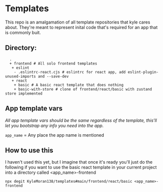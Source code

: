 # Templates

This repo is an amalgamation of all template repositories that kyle cares about. They're meant to represent inital code that's required for an app that is commonly buit. 

## Directory:
```
  .
  + frontend # All solo frontend templates
   + eslint
    - .eslintrc-react.cjs # eslintrc for react app, add eslint-plugin-unused-imports and --save-dev
   + react
    + basic # A basic react template that does nothing
    + basic-with-store # clone of frontend/react/basic with zustand store implemented
```

## App template vars
_All app template vars should be the same regardless of the template, this'll let you bootstrap any info you need into the app._

`app_name` = Any place the app name is mentioned


## How to use this
I haven't used this yet, but I imagine that once it's ready you'll just do the following if you want to use the basic react template in your current project into a directory called <app_name>-frontend
```
npx degit KyleMoran138/templates#main/frontend/react/basic <app_name>-frontend
```
